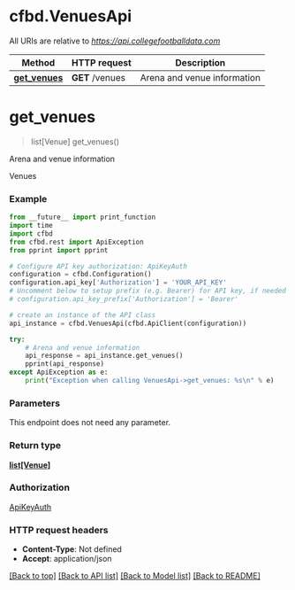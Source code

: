 # cfbd.VenuesApi

All URIs are relative to *https://api.collegefootballdata.com*

Method | HTTP request | Description
------------- | ------------- | -------------
[**get_venues**](VenuesApi.md#get_venues) | **GET** /venues | Arena and venue information


# **get_venues**
> list[Venue] get_venues()

Arena and venue information

Venues

### Example
```python
from __future__ import print_function
import time
import cfbd
from cfbd.rest import ApiException
from pprint import pprint

# Configure API key authorization: ApiKeyAuth
configuration = cfbd.Configuration()
configuration.api_key['Authorization'] = 'YOUR_API_KEY'
# Uncomment below to setup prefix (e.g. Bearer) for API key, if needed
# configuration.api_key_prefix['Authorization'] = 'Bearer'

# create an instance of the API class
api_instance = cfbd.VenuesApi(cfbd.ApiClient(configuration))

try:
    # Arena and venue information
    api_response = api_instance.get_venues()
    pprint(api_response)
except ApiException as e:
    print("Exception when calling VenuesApi->get_venues: %s\n" % e)
```

### Parameters
This endpoint does not need any parameter.

### Return type

[**list[Venue]**](Venue.md)

### Authorization

[ApiKeyAuth](../README.md#ApiKeyAuth)

### HTTP request headers

 - **Content-Type**: Not defined
 - **Accept**: application/json

[[Back to top]](#) [[Back to API list]](../README.md#documentation-for-api-endpoints) [[Back to Model list]](../README.md#documentation-for-models) [[Back to README]](../README.md)

